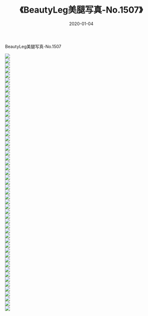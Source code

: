 ﻿---
layout: post
title:  《BeautyLeg美腿写真-No.1507》
date:   2020-01-04
img: http://img.660000.xyz/Sharelink/网络美图/2020/BeautyLeg美腿写真-No.1507/000.jpg
categories: [美女, 清纯, 唯美]
---

BeautyLeg美腿写真-No.1507

  ![](http://img.660000.xyz/Sharelink/网络美图/2020/BeautyLeg美腿写真-No.1507/001.jpg) <br> ![](http://img.660000.xyz/Sharelink/网络美图/2020/BeautyLeg美腿写真-No.1507/002.jpg) <br> ![](http://img.660000.xyz/Sharelink/网络美图/2020/BeautyLeg美腿写真-No.1507/003.jpg) <br> ![](http://img.660000.xyz/Sharelink/网络美图/2020/BeautyLeg美腿写真-No.1507/004.jpg) <br> ![](http://img.660000.xyz/Sharelink/网络美图/2020/BeautyLeg美腿写真-No.1507/005.jpg) <br> ![](http://img.660000.xyz/Sharelink/网络美图/2020/BeautyLeg美腿写真-No.1507/006.jpg) <br> ![](http://img.660000.xyz/Sharelink/网络美图/2020/BeautyLeg美腿写真-No.1507/007.jpg) <br> ![](http://img.660000.xyz/Sharelink/网络美图/2020/BeautyLeg美腿写真-No.1507/008.jpg) <br> ![](http://img.660000.xyz/Sharelink/网络美图/2020/BeautyLeg美腿写真-No.1507/009.jpg) <br> ![](http://img.660000.xyz/Sharelink/网络美图/2020/BeautyLeg美腿写真-No.1507/010.jpg) <br> ![](http://img.660000.xyz/Sharelink/网络美图/2020/BeautyLeg美腿写真-No.1507/011.jpg) <br> ![](http://img.660000.xyz/Sharelink/网络美图/2020/BeautyLeg美腿写真-No.1507/012.jpg) <br> ![](http://img.660000.xyz/Sharelink/网络美图/2020/BeautyLeg美腿写真-No.1507/013.jpg) <br> ![](http://img.660000.xyz/Sharelink/网络美图/2020/BeautyLeg美腿写真-No.1507/014.jpg) <br> ![](http://img.660000.xyz/Sharelink/网络美图/2020/BeautyLeg美腿写真-No.1507/015.jpg) <br> ![](http://img.660000.xyz/Sharelink/网络美图/2020/BeautyLeg美腿写真-No.1507/016.jpg) <br> ![](http://img.660000.xyz/Sharelink/网络美图/2020/BeautyLeg美腿写真-No.1507/017.jpg) <br> ![](http://img.660000.xyz/Sharelink/网络美图/2020/BeautyLeg美腿写真-No.1507/018.jpg) <br> ![](http://img.660000.xyz/Sharelink/网络美图/2020/BeautyLeg美腿写真-No.1507/019.jpg) <br> ![](http://img.660000.xyz/Sharelink/网络美图/2020/BeautyLeg美腿写真-No.1507/020.jpg) <br> ![](http://img.660000.xyz/Sharelink/网络美图/2020/BeautyLeg美腿写真-No.1507/021.jpg) <br> ![](http://img.660000.xyz/Sharelink/网络美图/2020/BeautyLeg美腿写真-No.1507/022.jpg) <br> ![](http://img.660000.xyz/Sharelink/网络美图/2020/BeautyLeg美腿写真-No.1507/023.jpg) <br> ![](http://img.660000.xyz/Sharelink/网络美图/2020/BeautyLeg美腿写真-No.1507/024.jpg) <br> ![](http://img.660000.xyz/Sharelink/网络美图/2020/BeautyLeg美腿写真-No.1507/025.jpg) <br> ![](http://img.660000.xyz/Sharelink/网络美图/2020/BeautyLeg美腿写真-No.1507/026.jpg) <br> ![](http://img.660000.xyz/Sharelink/网络美图/2020/BeautyLeg美腿写真-No.1507/027.jpg) <br> ![](http://img.660000.xyz/Sharelink/网络美图/2020/BeautyLeg美腿写真-No.1507/028.jpg) <br> ![](http://img.660000.xyz/Sharelink/网络美图/2020/BeautyLeg美腿写真-No.1507/029.jpg) <br> ![](http://img.660000.xyz/Sharelink/网络美图/2020/BeautyLeg美腿写真-No.1507/030.jpg) <br> ![](http://img.660000.xyz/Sharelink/网络美图/2020/BeautyLeg美腿写真-No.1507/031.jpg) <br> ![](http://img.660000.xyz/Sharelink/网络美图/2020/BeautyLeg美腿写真-No.1507/032.jpg) <br> ![](http://img.660000.xyz/Sharelink/网络美图/2020/BeautyLeg美腿写真-No.1507/033.jpg) <br> ![](http://img.660000.xyz/Sharelink/网络美图/2020/BeautyLeg美腿写真-No.1507/034.jpg) <br> ![](http://img.660000.xyz/Sharelink/网络美图/2020/BeautyLeg美腿写真-No.1507/035.jpg) <br> ![](http://img.660000.xyz/Sharelink/网络美图/2020/BeautyLeg美腿写真-No.1507/036.jpg) <br> ![](http://img.660000.xyz/Sharelink/网络美图/2020/BeautyLeg美腿写真-No.1507/037.jpg) <br> ![](http://img.660000.xyz/Sharelink/网络美图/2020/BeautyLeg美腿写真-No.1507/038.jpg) <br> ![](http://img.660000.xyz/Sharelink/网络美图/2020/BeautyLeg美腿写真-No.1507/039.jpg) <br> ![](http://img.660000.xyz/Sharelink/网络美图/2020/BeautyLeg美腿写真-No.1507/040.jpg) <br> ![](http://img.660000.xyz/Sharelink/网络美图/2020/BeautyLeg美腿写真-No.1507/041.jpg) <br> ![](http://img.660000.xyz/Sharelink/网络美图/2020/BeautyLeg美腿写真-No.1507/042.jpg) <br> ![](http://img.660000.xyz/Sharelink/网络美图/2020/BeautyLeg美腿写真-No.1507/043.jpg) <br> ![](http://img.660000.xyz/Sharelink/网络美图/2020/BeautyLeg美腿写真-No.1507/044.jpg) <br> ![](http://img.660000.xyz/Sharelink/网络美图/2020/BeautyLeg美腿写真-No.1507/045.jpg) <br> ![](http://img.660000.xyz/Sharelink/网络美图/2020/BeautyLeg美腿写真-No.1507/046.jpg) <br> ![](http://img.660000.xyz/Sharelink/网络美图/2020/BeautyLeg美腿写真-No.1507/047.jpg) <br> ![](http://img.660000.xyz/Sharelink/网络美图/2020/BeautyLeg美腿写真-No.1507/048.jpg) <br> ![](http://img.660000.xyz/Sharelink/网络美图/2020/BeautyLeg美腿写真-No.1507/049.jpg) <br> ![](http://img.660000.xyz/Sharelink/网络美图/2020/BeautyLeg美腿写真-No.1507/050.jpg) <br> ![](http://img.660000.xyz/Sharelink/网络美图/2020/BeautyLeg美腿写真-No.1507/051.jpg) <br> ![](http://img.660000.xyz/Sharelink/网络美图/2020/BeautyLeg美腿写真-No.1507/052.jpg) <br> ![](http://img.660000.xyz/Sharelink/网络美图/2020/BeautyLeg美腿写真-No.1507/053.jpg) <br>